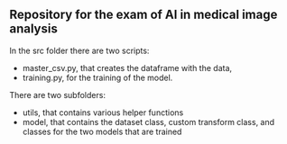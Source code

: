 ## Repository for the exam of AI in medical image analysis
In the src folder there are two scripts:
- master_csv.py, that creates the dataframe with the data,
- training.py, for the training of the model.

There are two subfolders:
- utils, that contains various helper functions
- model, that contains the dataset class, custom transform class, and classes for the two models that are trained
